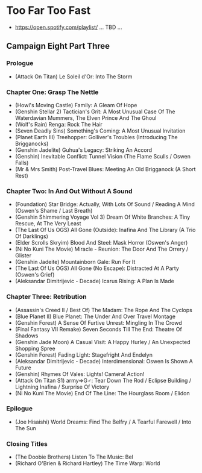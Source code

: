 # Too Far Too Fast

* https://open.spotify.com/playlist/ ... TBD ...

## Campaign Eight Part Three
### Prologue

* (Attack On Titan) Le Soleil d'Or: Into The Storm

### Chapter One: Grasp The Nettle

* (Howl's Moving Castle) Family: A Gleam Of Hope
* (Genshin Stellar 2) Tactician's Grit: A Most Unusual Case Of The Waterdavian Mummers, The Elven Prince And The Ghoul
* (Wolf's Rain) Renga: Rock The Hair
* (Seven Deadly Sins) Something's Coming: A Most Unusual Invitation
* (Planet Earth III) Treehopper: Golliver's Troubles (Introducing The Brigganocks)
* (Genshin Jadelite) Guhua's Legacy: Striking An Accord
* (Genshin) Inevitable Conflict: Tunnel Vision (The Flame Sculls / Oswen Falls)
* (Mr & Mrs Smith) Post-Travel Blues: Meeting An Old Brigganock (A Short Rest)

### Chapter Two: In And Out Without A Sound

* (Foundation) Star Bridge: Actually, With Lots Of Sound / Reading A Mind (Oswen's Shame / Last Breath)
* (Genshin Shimmering Voyage Vol 3) Dream Of White Branches: A Tiny Rescue, At The Very Least
* (The Last Of Us OGS) All Gone (Outside): Inafina And The Library (A Trio Of Darklings)
* (Elder Scrolls Skryim) Blood And Steel: Mask Horror (Oswen's Anger)
* (Ni No Kuni The Movie) Miracle - Reunion: The Door And The Orrery / Glister
* (Genshin Jadeite) Mountainborn Gale: Run For It
* (The Last Of Us OGS) All Gone (No Escape): Distracted At A Party (Oswen's Grief)
* (Aleksandar Dimitrijevic - Decade) Icarus Rising: A Plan Is Made

### Chapter Three: Retribution

* (Assassin's Creed II / Best Of) The Madam: The Rope And The Cyclops
* (Blue Planet II) Blue Planet: The Under And Over Travel Montage
* (Genshin Forest) A Sense Of Furtive Unrest: Mingling In The Crowd
* (Final Fantasy VII Remake) Seven Seconds Till The End: Theatre Of Shadows
* (Genshin Jade Moon) A Casual Visit: A Happy Hurley / An Unexpected Shopping Spree
* (Genshin Forest) Fading Light: Stagefright And Endelyn
* (Aleksandar Dimitrijevic - Decade) Interdimensional: Oswen Is Shown A Future
* (Genshin) Rhymes Of Vales: Lights! Camera! Action!
* (Attack On Titan S1) army⇒G♂: Tear Down The Rod / Eclipse Building / Lightning Inafina / Surprise Of Victory
* (Ni No Kuni The Movie) End Of The Line: The Hourglass Room / Elidon

### Epilogue

* (Joe Hisaishi) World Dreams: Find The Belfry / A Tearful Farewell / Into The Sun

### Closing Titles

* (The Doobie Brothers) Listen To The Music: Bel
* (Richard O'Brien & Richard Hartley) The Time Warp: World
